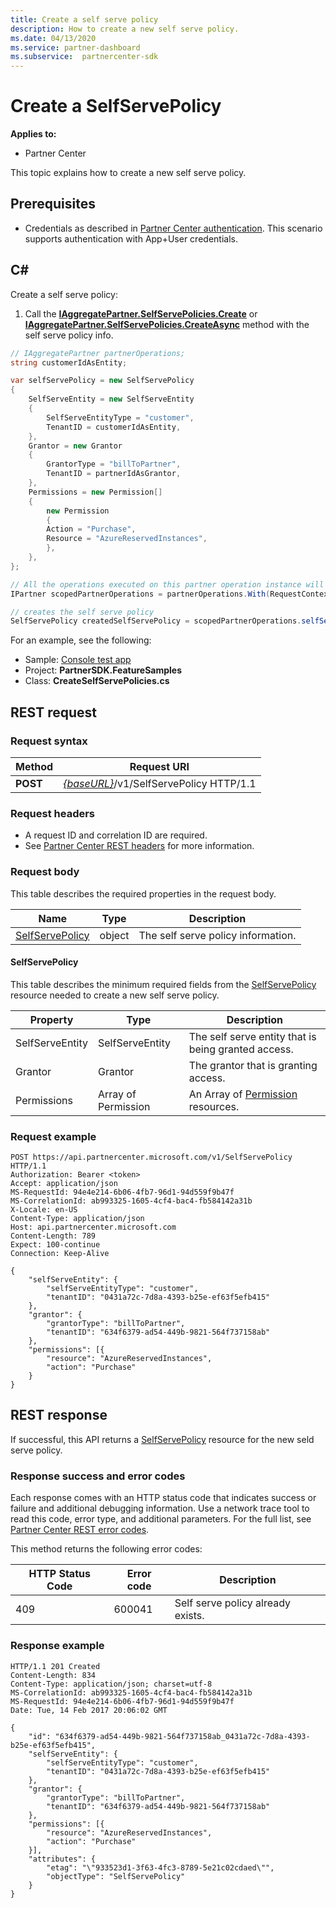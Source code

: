 ```yaml
---
title: Create a self serve policy
description: How to create a new self serve policy.
ms.date: 04/13/2020
ms.service: partner-dashboard
ms.subservice:  partnercenter-sdk
---
```


# Create a SelfServePolicy

**Applies to:**

- Partner Center

This topic explains how to create a new self serve policy.

## Prerequisites

- Credentials as described in [Partner Center authentication](partner-center-authentication.md). This scenario supports authentication with App+User credentials.

## C\#

Create a self serve policy:

1. Call the [**IAggregatePartner.SelfServePolicies.Create**](/dotnet/api/microsoft.store.partnercenter.iselfservepoliciescollection.create) or [**IAggregatePartner.SelfServePolicies.CreateAsync**](/dotnet/api/microsoft.store.partnercenter.iselfservepoliciescollection.createasync)  method with the self serve policy info.

``` csharp
// IAggregatePartner partnerOperations;
string customerIdAsEntity;

var selfServePolicy = new SelfServePolicy
{
    SelfServeEntity = new SelfServeEntity
    {
        SelfServeEntityType = "customer",
        TenantID = customerIdAsEntity,
    },
    Grantor = new Grantor
    {
        GrantorType = "billToPartner",
        TenantID = partnerIdAsGrantor,
    },
    Permissions = new Permission[]
    {
        new Permission
        {
        Action = "Purchase",
        Resource = "AzureReservedInstances",
        },
    },
};

// All the operations executed on this partner operation instance will share the same correlation Id but will differ in request Id
IPartner scopedPartnerOperations = partnerOperations.With(RequestContextFactory.Instance.Create(Guid.NewGuid()));

// creates the self serve policy
SelfServePolicy createdSelfServePolicy = scopedPartnerOperations.selfServePolicies.Create(selfServePolicy);
```

For an example, see the following:

- Sample: [Console test app](console-test-app.md)
- Project: **PartnerSDK.FeatureSamples**
- Class: **CreateSelfServePolicies.cs**


## REST request

### Request syntax

| Method   | Request URI                                                       |
|----------|-------------------------------------------------------------------|
| **POST** | [*{baseURL}*](partner-center-rest-urls.md)/v1/SelfServePolicy HTTP/1.1 |

### Request headers

- A request ID and correlation ID are required.
- See [Partner Center REST headers](headers.md) for more information.

### Request body

This table describes the required properties in the request body.

| Name                              | Type   | Description                                 |
|------------------------------------------------------------------|--------|---------------------------------------------|
| [SelfServePolicy](self-serve-policy-resources.md#selfservepolicy)| object | The self serve policy information. |

#### SelfServePolicy

This table describes the minimum required fields from the [SelfServePolicy](self-serve-policy-resources.md#selfservepolicy) resource needed to create a new self serve policy.

| Property              | Type             | Description                                                                                            |
|-----------------------|------------------|--------------------------------------------------------------------------------------------------------|
| SelfServeEntity       | SelfServeEntity  | The self serve entity that is being granted access.                                                     |
| Grantor               | Grantor          | The grantor that is granting access.                                                                    |
| Permissions           | Array of Permission| An Array of [Permission](self-serve-policy-resources.md#permission) resources.                                                                     |


### Request example

```http
POST https://api.partnercenter.microsoft.com/v1/SelfServePolicy HTTP/1.1
Authorization: Bearer <token>
Accept: application/json
MS-RequestId: 94e4e214-6b06-4fb7-96d1-94d559f9b47f
MS-CorrelationId: ab993325-1605-4cf4-bac4-fb584142a31b
X-Locale: en-US
Content-Type: application/json
Host: api.partnercenter.microsoft.com
Content-Length: 789
Expect: 100-continue
Connection: Keep-Alive

{
    "selfServeEntity": {
        "selfServeEntityType": "customer",
        "tenantID": "0431a72c-7d8a-4393-b25e-ef63f5efb415"
    },
    "grantor": {
        "grantorType": "billToPartner",
        "tenantID": "634f6379-ad54-449b-9821-564f737158ab"
    },
    "permissions": [{
        "resource": "AzureReservedInstances",
        "action": "Purchase"
    }
}
```

## REST response

If successful, this API returns a [SelfServePolicy](self-serve-policy-resources.md#selfservepolicy) resource for the new seld serve policy.

### Response success and error codes

Each response comes with an HTTP status code that indicates success or failure and additional debugging information. Use a network trace tool to read this code, error type, and additional parameters. For the full list, see [Partner Center REST error codes](error-codes.md).

This method returns the following error codes:

| HTTP Status Code     | Error code   | Description                                                                |
|----------------------|--------------|----------------------------------------------------------------------------|
| 409                  | 600041       | Self serve policy already exists.                                                     |


### Response example

```http
HTTP/1.1 201 Created
Content-Length: 834
Content-Type: application/json; charset=utf-8
MS-CorrelationId: ab993325-1605-4cf4-bac4-fb584142a31b
MS-RequestId: 94e4e214-6b06-4fb7-96d1-94d559f9b47f
Date: Tue, 14 Feb 2017 20:06:02 GMT

{
    "id": "634f6379-ad54-449b-9821-564f737158ab_0431a72c-7d8a-4393-b25e-ef63f5efb415",
    "selfServeEntity": {
        "selfServeEntityType": "customer",
        "tenantID": "0431a72c-7d8a-4393-b25e-ef63f5efb415"
    },
    "grantor": {
        "grantorType": "billToPartner",
        "tenantID": "634f6379-ad54-449b-9821-564f737158ab"
    },
    "permissions": [{
        "resource": "AzureReservedInstances",
        "action": "Purchase"
    }],
    "attributes": {
        "etag": "\"933523d1-3f63-4fc3-8789-5e21c02cdaed\"",
        "objectType": "SelfServePolicy"
    }
}
```
